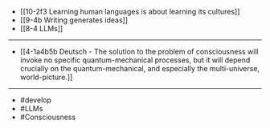 - [[10-2f3 Learning human languages is about learning its cultures]]
- [[9-4b Writing generates ideas]]
- [[8-4 LLMs]]
---
- [[4-1a4b5b Deutsch - The solution to the problem of consciousness will invoke no specific quantum-mechanical processes, but it will depend crucially on the quantum-mechanical, and especially the multi-universe, world-picture.]]
---
- #develop
- #LLMs
- #Consciousness
